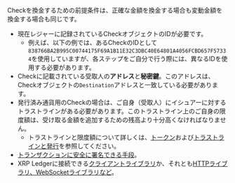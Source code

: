 Checkを換金するための前提条件は、正確な金額を換金する場合も変動金額を換金する場合も同じです。

- 現在レジャーに記録されているCheckオブジェクトのIDが必要です。
  - 例えば、以下の例では、あるCheckのIDとして`838766BA2B995C00744175F69A1B11E32C3DBC40E64801A4056FCBD657F57334`を使用していますが、各ステップをご自分で行う際には、異なるIDを使用する必要があります。
- Checkに記載されている受取人の**アドレス**と**秘密鍵**。このアドレスは、Checkオブジェクトの`Destination`アドレスと一致している必要があります。
- 発行済み通貨用のCheckの場合は、ご自身（受取人）にイシュアーに対するトラストラインがある必要があります。このトラストライン上のご自身の限度額は、受け取る金額を追加するための残高より十分高くなければなりません。
  - トラストラインと限度額について詳しくは、[トークン](../concepts/tokens/index.md)および[トラストラインと発行](../concepts/tokens/fungible-tokens/index.md)を参照してください。
- [トランザクションに安全に署名できる手段](../concepts/transactions/secure-signing.md)。
- XRP Ledgerに接続できる[クライアントライブラリ](../references/client-libraries.md)か、それとも[HTTPライブラリ、WebSocketライブラリなど](../tutorials/get-started/get-started-using-http-websocket-apis.md)。
